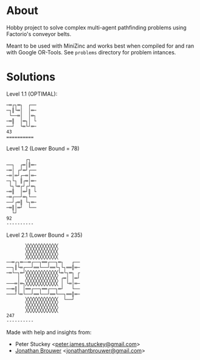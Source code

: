 # About

Hobby project to solve complex multi-agent pathfinding problems using Factorio's conveyor belts.

Meant to be used with MiniZinc and works best when compiled for and ran with Google OR-Tools. See `problems` directory for problem intances.

# Solutions
Level 1.1 (OPTIMAL):
```
─═┌┐═┐  ┌──
─┐║└═│  │═─
 └──═│  │═┐
─═║  │═┐│ └
──┘  └═└┘═─         
43
==========
```
Level 1.2 (Lower Bound = 78)
```
       ┌┐  
──┐  ┌═│║═─
─═│ ┌┘═┘┌──
─═│═┘┌─═│═─
─┐└┐ ║┌═│═─
 └┐└═┌┘┌┘═┐
─═║  │═┘║ └
─═┌──┘═┐└──
──┘┌═║ └┐═─
─═║│═┘  └──
  └┘       
92
----------
```
Level 2.1 (Lower Bound = 235)
```
       ╳╳╳╳╳╳╳╳╳╳╳╳        
       ╳╳╳╳╳╳╳╳╳╳╳╳        
       ╳╳╳╳╳╳╳╳╳╳╳╳        
──═┌┐═──═┌──┐══┌──┐═┐   ┌──
──┐║└═┌──┘══└──┘══└┐└┐══║═─
─═└─┐═┘╳╳╳╳╳╳╳╳╳╳╳╳└═└┐═┐ ┌
    │  ╳╳╳╳╳╳╳╳╳╳╳╳ ┌═│ │═┘
───═│═┐╳╳╳╳╳╳╳╳╳╳╳╳ │ └═│═─
──═║│ │══┌──┐══┌──┐═┘   └──
───┘└═└──┘══└──┘══└──┐══║═─
       ╳╳╳╳╳╳╳╳╳╳╳╳  └──┘  
       ╳╳╳╳╳╳╳╳╳╳╳╳        
       ╳╳╳╳╳╳╳╳╳╳╳╳        
247
----------
```

Made with help and insights from:
- Peter Stuckey <<peter.james.stuckey@gmail.com>> 
- [Jonathan Brouwer](https://github.com/JonathanBrouwer) <<jonathantbrouwer@gmail.com>>
